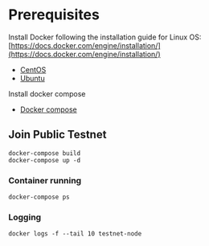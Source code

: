 # Prerequisites
Install Docker following the installation guide for Linux OS: [https://docs.docker.com/engine/installation/](https://docs.docker.com/engine/installation/)
* [CentOS](https://docs.docker.com/install/linux/docker-ce/centos) 
* [Ubuntu](https://docs.docker.com/install/linux/docker-ce/ubuntu)

Install docker compose

* [Docker compose](https://docs.docker.com/compose/install/)

## Join Public Testnet
```
docker-compose build
docker-compose up -d
``` 

### Container running

```
docker-compose ps
```

### Logging
````
docker logs -f --tail 10 testnet-node
